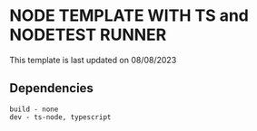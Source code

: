 # NODE TEMPLATE WITH TS and NODETEST RUNNER

This template is last updated on 08/08/2023

## Dependencies

    build - none
    dev - ts-node, typescript
